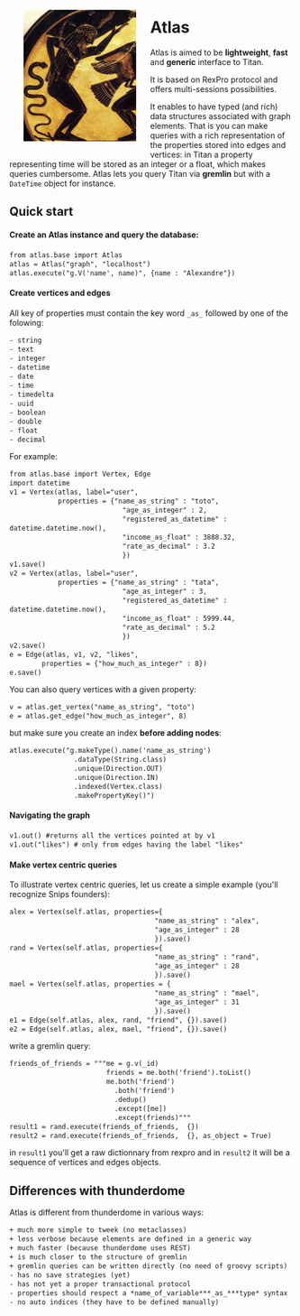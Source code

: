 <div style="float: left; margin: 25px; width: 200px;"><img src="figs/atlas.png" /></div>

# Atlas
Atlas is aimed to be **lightweight**, **fast** and **generic** interface to Titan.

It is based on RexPro protocol and offers multi-sessions possibilities.

It enables to have typed (and rich) data structures associated with graph elements. That is you can make queries with a rich representation of the properties stored into edges and vertices: in Titan a property representing time will be stored as an integer or a float, which makes queries cumbersome. Atlas lets you query Titan via **gremlin** but with a `DateTime` object for instance.

## Quick start

#### Create an Atlas instance and query the database:

    from atlas.base import Atlas
    atlas = Atlas("graph", "localhost")
    atlas.execute("g.V('name', name)", {name : "Alexandre"})

#### Create vertices and edges
All key of properties must contain the key word `_as_` followed by one of the folowing:

    - string
    - text
    - integer
    - datetime
    - date
    - time
    - timedelta
    - uuid
    - boolean
    - double
    - float
    - decimal

For example:

    from atlas.base import Vertex, Edge
    import datetime
    v1 = Vertex(atlas, label="user", 
                properties = {"name_as_string" : "toto",
                                "age_as_integer" : 2,
                                "registered_as_datetime" : datetime.datetime.now(),
                                "income_as_float" : 3888.32,
                                "rate_as_decimal" : 3.2
                                })
    v1.save()
    v2 = Vertex(atlas, label="user", 
                properties = {"name_as_string" : "tata",
                                "age_as_integer" : 3,
                                "registered_as_datetime" : datetime.datetime.now(),
                                "income_as_float" : 5999.44,
                                "rate_as_decimal" : 5.2
                                })
    v2.save()
    e = Edge(atlas, v1, v2, "likes", 
            properties = {"how_much_as_integer" : 8})
    e.save()

You can also query vertices with a given property:

    v = atlas.get_vertex("name_as_string", "toto")
    e = atlas.get_edge("how_much_as_integer", 8)

but make sure you create an index **before adding nodes**:

    atlas.execute("g.makeType().name('name_as_string')
                    .dataType(String.class)
                    .unique(Direction.OUT)
                    .unique(Direction.IN)
                    .indexed(Vertex.class)
                    .makePropertyKey()")

#### Navigating the graph

    v1.out() #returns all the vertices pointed at by v1
    v1.out("likes") # only from edges having the label "likes"

#### Make vertex centric queries

To illustrate vertex centric queries, let us create a simple example (you'll recognize Snips founders):

    alex = Vertex(self.atlas, properties={
                                        "name_as_string" : "alex", 
                                        "age_as_integer" : 28
                                        }).save()
    rand = Vertex(self.atlas, properties={
                                        "name_as_string" : "rand", 
                                        "age_as_integer" : 28
                                        }).save()
    mael = Vertex(self.atlas, properties = {
                                        "name_as_string" : "mael", 
                                        "age_as_integer" : 31
                                        }).save()
    e1 = Edge(self.atlas, alex, rand, "friend", {}).save()
    e2 = Edge(self.atlas, alex, mael, "friend", {}).save()

write a gremlin query:

    friends_of_friends = """me = g.v(_id)
                            friends = me.both('friend').toList()
                            me.both('friend')
                              .both('friend')
                              .dedup()
                              .except([me])
                              .except(friends)"""
    result1 = rand.execute(friends_of_friends,  {})
    result2 = rand.execute(friends_of_friends,  {}, as_object = True)

in `result1` you'll get a raw dictionnary from rexpro and in `result2` it will be a sequence of vertices and edges objects.

## Differences with thunderdome

Atlas is different from thunderdome in various ways:

    + much more simple to tweek (no metaclasses)
    + less verbose because elements are defined in a generic way
    + much faster (because thunderdome uses REST)
    + is much closer to the structure of gremlin
    + gremlin queries can be written directly (no need of groovy scripts)
    - has no save strategies (yet)
    - has not yet a proper transactional protocol
    - properties should respect a *name_of_variable***_as_***type* syntax
    - no auto indices (they have to be defined manually)





